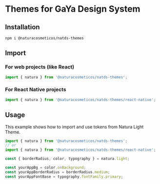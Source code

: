 # Themes for GaYa Design System

## Installation

```npm
npm i @naturacosmeticos/natds-themes
```

## Import

### For web projects (like React)

```js
import { natura } from '@naturacosmeticos/natds-themes';
```

### For React Native projects

```js
import { natura } from '@naturacosmeticos/natds-themes/react-native';
```

## Usage

This example shows how to import and use tokens from Natura Light Theme.

```js
import { natura } from '@naturacosmeticos/natds-themes';
// or
import { natura } from '@naturacosmeticos/natds-themes/react-native';

const { borderRadius, color, typography } = natura.light;

const yourAppBg = color.onBackground; 
const yourAppBorderRadius = borderRadius.medium;
const yourAppFontBase = typography.fontFamily.primary;
```
